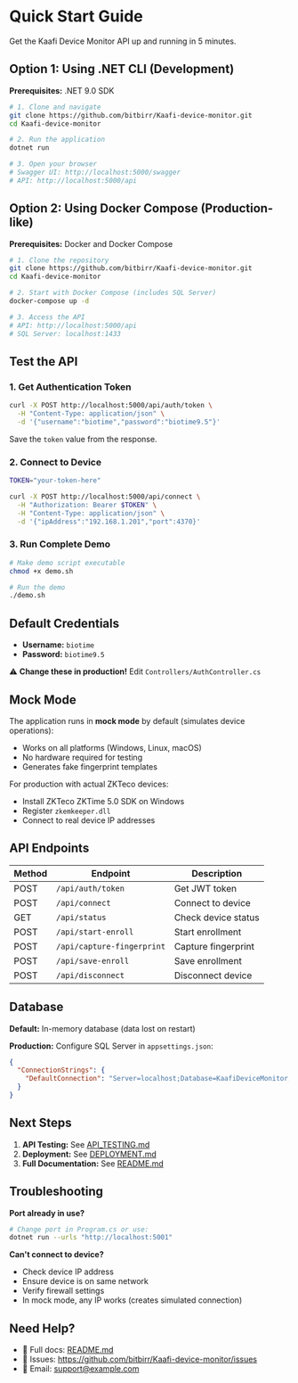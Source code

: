 # Quick Start Guide

Get the Kaafi Device Monitor API up and running in 5 minutes.

## Option 1: Using .NET CLI (Development)

**Prerequisites:** .NET 9.0 SDK

```bash
# 1. Clone and navigate
git clone https://github.com/bitbirr/Kaafi-device-monitor.git
cd Kaafi-device-monitor

# 2. Run the application
dotnet run

# 3. Open your browser
# Swagger UI: http://localhost:5000/swagger
# API: http://localhost:5000/api
```

## Option 2: Using Docker Compose (Production-like)

**Prerequisites:** Docker and Docker Compose

```bash
# 1. Clone the repository
git clone https://github.com/bitbirr/Kaafi-device-monitor.git
cd Kaafi-device-monitor

# 2. Start with Docker Compose (includes SQL Server)
docker-compose up -d

# 3. Access the API
# API: http://localhost:5000/api
# SQL Server: localhost:1433
```

## Test the API

### 1. Get Authentication Token

```bash
curl -X POST http://localhost:5000/api/auth/token \
  -H "Content-Type: application/json" \
  -d '{"username":"biotime","password":"biotime9.5"}'
```

Save the `token` value from the response.

### 2. Connect to Device

```bash
TOKEN="your-token-here"

curl -X POST http://localhost:5000/api/connect \
  -H "Authorization: Bearer $TOKEN" \
  -H "Content-Type: application/json" \
  -d '{"ipAddress":"192.168.1.201","port":4370}'
```

### 3. Run Complete Demo

```bash
# Make demo script executable
chmod +x demo.sh

# Run the demo
./demo.sh
```

## Default Credentials

- **Username:** `biotime`
- **Password:** `biotime9.5`

⚠️ **Change these in production!** Edit `Controllers/AuthController.cs`

## Mock Mode

The application runs in **mock mode** by default (simulates device operations):
- Works on all platforms (Windows, Linux, macOS)
- No hardware required for testing
- Generates fake fingerprint templates

For production with actual ZKTeco devices:
- Install ZKTeco ZKTime 5.0 SDK on Windows
- Register `zkemkeeper.dll`
- Connect to real device IP addresses

## API Endpoints

| Method | Endpoint | Description |
|--------|----------|-------------|
| POST | `/api/auth/token` | Get JWT token |
| POST | `/api/connect` | Connect to device |
| GET | `/api/status` | Check device status |
| POST | `/api/start-enroll` | Start enrollment |
| POST | `/api/capture-fingerprint` | Capture fingerprint |
| POST | `/api/save-enroll` | Save enrollment |
| POST | `/api/disconnect` | Disconnect device |

## Database

**Default:** In-memory database (data lost on restart)

**Production:** Configure SQL Server in `appsettings.json`:

```json
{
  "ConnectionStrings": {
    "DefaultConnection": "Server=localhost;Database=KaafiDeviceMonitor;Trusted_Connection=true;TrustServerCertificate=true;"
  }
}
```

## Next Steps

1. **API Testing:** See [API_TESTING.md](API_TESTING.md)
2. **Deployment:** See [DEPLOYMENT.md](DEPLOYMENT.md)
3. **Full Documentation:** See [README.md](README.md)

## Troubleshooting

**Port already in use?**
```bash
# Change port in Program.cs or use:
dotnet run --urls "http://localhost:5001"
```

**Can't connect to device?**
- Check device IP address
- Ensure device is on same network
- Verify firewall settings
- In mock mode, any IP works (creates simulated connection)

## Need Help?

- 📖 Full docs: [README.md](README.md)
- 🐛 Issues: https://github.com/bitbirr/Kaafi-device-monitor/issues
- 📧 Email: support@example.com
